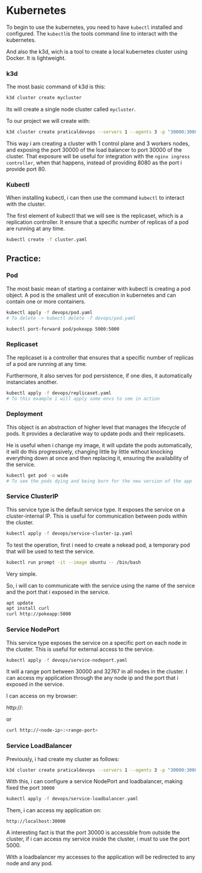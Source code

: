 # Kubernetes


To begin to use the kubernetes, you need to have `kubectl` installed and configured. The `kubectl`is the tools command line to interact with the kubernetes.

And also the k3d, wich is a tool to create a local kubernetes cluster using Docker. It is lightweight.

### k3d

The most basic command of k3d is this:

```bash
k3d cluster create mycluster
```

Its will create a single node cluster called `mycluster`.

To our project we will create with:

```bash
k3d cluster create praticaldevops --servers 1 --agents 3 -p "30000:30000@loadbalancer"
```

This way i am creating a cluster with 1 control plane and 3 workers nodes, and exposing the port 30000 of the load balancer to port 30000 of the cluster.
That exposure will be useful for integration with the `nginx ingress controller`, when that happens, instead of providing 8080 as the port i provide port 80.

### Kubectl

When installing kubectl, i can then use the command `kubectl` to interact with the cluster.

The first element of kubectl that we will see is the replicaset, which is a replication controller. It ensure that a specific number of replicas of a pod are running at any time.

```bash
kubectl create -f cluster.yaml
```

## Practice:

### Pod
The most basic mean of starting a container with kubectl is creating a pod object. A pod is the smallest unit of execution in kubernetes and can contain one or more containers.

```bash
kubectl apply -f devops/pod.yaml
# To delete -> kubectl delete -f devops/pod.yaml
```

```bash
kubectl port-forward pod/pokeapp 5000:5000
```

### Replicaset
The replicaset is a controller that ensures that a specific number of replicas of a pod are running at any time.

Furthermore, it also serves for pod persistence, if one dies, it automatically instanciates another.

```bash
kubectl apply -f devops/replicaset.yaml
# To this example i will apply some envs to see in action
```

### Deployment
This object is an abstraction of higher level that manages the lifecycle of pods. It provides a declarative way to update pods and their replicasets.

He is useful when i change my image, it will update the pods automatically, it will do this progressively, changing little by little without knocking everything down at once and then replacing it, ensuring the availability of the service. 

```bash
kubectl get pod -o wide
# To see the pods dying and being born for the new version of the app
```

### Service ClusterIP

This service type is the default service type. It exposes the service on a cluster-internal IP. This is useful for communication between pods within the cluster.

```bash
kubectl apply -f devops/service-cluster-ip.yaml
```

To test the operation, first i need to create a nekead pod, a temporary pod that will be used to test the service.

```bash
kubectl run prompt -it --image ubuntu -- /bin/bash
```
Very simple.

So, i will can to communicate with the service using the name of the service and the port that i exposed in the service.

```bash
apt update
apt install curl
curl http://pokeapp:5000
```

### Service NodePort

This service type exposes the service on a specific port on each node in the cluster. This is useful for external access to the service.

```bash
kubectl apply -f devops/service-nodeport.yaml
```

It will a range port between 30000 and 32767 in all nodes in the cluster. I can access my application through the any node ip and the port that i exposed in the service.

I can access on my browser:

http://<node-ip>:<range-port>

or
```bash
curl http://<node-ip>:<range-port>
```

### Service LoadBalancer

Previously, i had create my cluster as follows:

```bash
k3d cluster create praticaldevops --servers 1 --agents 3 -p "30000:30000@loadbalancer"
```

With this, i can configure a service NodePort and loadbalancer, making fixed the port `30000`

```bash
kubectl apply -f devops/service-loadbalancer.yaml
```

Them, i can access my application on:

`http://localhost:30000`

A interesting fact is that the port 30000 is accessible from outside the cluster, if i can access my service inside the cluster, i must to use the port 5000.

With a loadbalancer my accesses to the application will be redirected to any node and any pod.